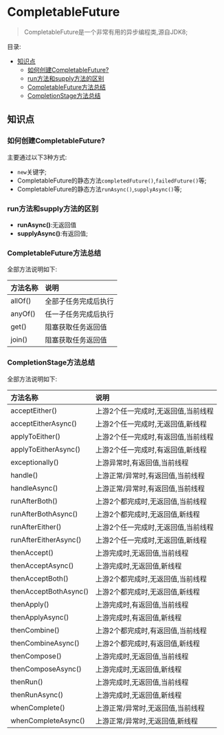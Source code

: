 # CompletableFuture <!-- omit in toc -->

> CompletableFuture是一个非常有用的异步编程类,源自JDK8;

目录:

- [知识点](#知识点)
  - [如何创建CompletableFuture?](#如何创建completablefuture)
  - [run方法和supply方法的区别](#run方法和supply方法的区别)
  - [CompletableFuture方法总结](#completablefuture方法总结)
  - [CompletionStage方法总结](#completionstage方法总结)

## 知识点

### 如何创建CompletableFuture?

主要通过以下3种方式:

- `new`关键字;
- CompletableFuture的静态方法`completedFuture()`,`failedFuture()`等;
- CompletableFuture的静态方法`runAsync()`,`supplyAsync()`等;

### run方法和supply方法的区别

- **runAsync()**:无返回值
- **supplyAsync()**:有返回值;

### CompletableFuture方法总结

全部方法说明如下:

| 方法名称 | 说明                 |
| :------- | :------------------- |
| allOf()  | 全部子任务完成后执行 |
| anyOf()  | 任一子任务完成后执行 |
| get()    | 阻塞获取任务返回值   |
| join()   | 阻塞获取任务返回值   |

### CompletionStage方法总结

全部方法说明如下:

| 方法名称              | 说明                                |
| :-------------------- | :---------------------------------- |
| acceptEither()        | 上游2个任一完成时,无返回值,当前线程 |
| acceptEitherAsync()   | 上游2个任一完成时,无返回值,新线程   |
| applyToEither()       | 上游2个任一完成时,有返回值,当前线程 |
| applyToEitherAsync()  | 上游2个任一完成时,有返回值,新线程   |
| exceptionally()       | 上游异常时,有返回值,当前线程        |
| handle()              | 上游正常/异常时,有返回值,当前线程   |
| handleAsync()         | 上游正常/异常时,有返回值,当前线程   |
| runAfterBoth()        | 上游2个都完成时,无返回值,当前线程   |
| runAfterBothAsync()   | 上游2个都完成时,无返回值,新线程     |
| runAfterEither()      | 上游2个任一完成时,无返回值,当前线程 |
| runAfterEitherAsync() | 上游2个任一完成时,无返回值,新线程   |
| thenAccept()          | 上游完成时,无返回值,当前线程        |
| thenAcceptAsync()     | 上游完成时,无返回值,新线程          |
| thenAcceptBoth()      | 上游2个都完成时,无返回值,当前线程   |
| thenAcceptBothAsync() | 上游2个都完成时,无返回值,新线程     |
| thenApply()           | 上游完成时,有返回值,当前线程        |
| thenApplyAsync()      | 上游完成时,有返回值,新线程          |
| thenCombine()         | 上游2个都完成时,有返回值,当前线程   |
| thenCombineAsync()    | 上游2个都完成时,有返回值,新线程     |
| thenCompose()         | 上游完成时,无返回值,当前线程        |
| thenComposeAsync()    | 上游完成时,无返回值,新线程          |
| thenRun()             | 上游完成时,无返回值,当前线程        |
| thenRunAsync()        | 上游完成时,无返回值,新线程          |
| whenComplete()        | 上游正常/异常时,无返回值,当前线程   |
| whenCompleteAsync()   | 上游正常/异常时,无返回值,新线程     |